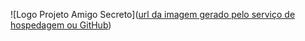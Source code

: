 ![Logo Projeto Amigo Secreto]([url da imagem gerado pelo serviço de hospedagem ou GitHub](https://imgur.com/a/vI9voRT))

